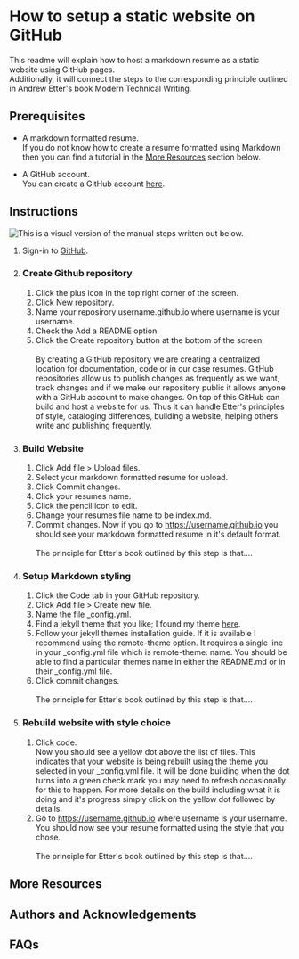 # How to setup a static website on GitHub
This readme will explain how to host a markdown resume as a static website using GitHub pages.  
Additionally, it will connect the steps to the corresponding principle outlined in Andrew Etter's book Modern Technical Writing. 

## Prerequisites
* A markdown formatted resume.  
If you do not know how to create a resume formatted using Markdown then you can find a tutorial in the [More Resources](#more-resources) section below.

* A GitHub account.  
You can create a GitHub account [here](https://github.com/signup?source=login). 

## Instructions
![This is a visual version of the manual steps written out below.](https://github.com/chayward3113/chayward3113.github.io/blob/main/walkthrough.gif)

1. Sign-in to [GitHub](https://github.com/login).

2. ### Create Github repository  
    1. Click the plus icon in the top right corner of the screen.
    2. Click New repository. 
    3. Name your reposirory username.github.io where username is your username.
    4. Check the Add a README option.
    5. Click the Create repository button at the bottom of the screen.  
<br>By creating a GitHub repository we are creating a centralized location for documentation, code or in our case resumes. GitHub repositories allow us to publish changes as frequently as we want, track changes and if we make our repository public it allows anyone with a GitHub account to make changes. On top of this GitHub can build and host a website for us. Thus it can handle Etter's principles of style, cataloging differences, building a website, helping others write and publishing frequently. 

3. ### Build Website
    1. Click Add file > Upload files.
    2. Select your markdown formatted resume for upload. 
    3. Click Commit changes.
    4. Click your resumes name.
    5. Click the pencil icon to edit.
    6. Change your resumes file name to be index.md.
    7. Commit changes. Now if you go to https://username.github.io you should see your markdown formatted resume in it's default format.  
<br>The principle for Etter's book outlined by this step is that....

4. ### Setup Markdown styling
    1. Click the Code tab in your GitHub repository.
    2. Click Add file > Create new file.
    3. Name the file _config.yml.
    4. Find a jekyll theme that you like; I found my theme [here](https://github.com/topics/remote-theme).
    5. Follow your jekyll themes installation guide.   If it is available I recommend using the remote-theme option. It requires a single line in your _config.yml file which is remote-theme: name. You should be able to find a particular themes name in either the README.md or in their _config.yml file.
    6. Click commit changes.  
<br>The principle for Etter's book outlined by this step is that....

5. ### Rebuild website with style choice
    1. Click code.  
Now you should see a yellow dot above the list of files. This indicates that your website is being rebuilt using the theme you selected in your _config.yml file. It will be done building when the dot turns into a green check mark you may need to refresh occasionally for this to happen. For more details on the build including what it is doing and it's progress simply click on the yellow dot followed by details.
    2. Go to https://username.github.io where username is your username. You should now see your resume formatted using the style that you chose.  
<br>The principle for Etter's book outlined by this step is that....

## More Resources

## Authors and Acknowledgements

## FAQs

